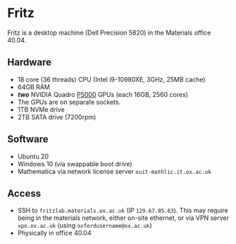 
Fritz
======


Fritz is a desktop machine (Dell Precision 5820) in the Materials office 40.04.

## Hardware
- 18 core (36 threads) CPU (Intel i9-10980XE, 3GHz, 25MB cache)
- 64GB RAM
- ***two*** NVIDIA Quadro [P5000](https://images.nvidia.com/content/pdf/quadro/data-sheets/192195-DS-NV-Quadro-P5000-US-12Sept-NV-FNL-WEB.pdf) GPUs (each 16GB, 2560 cores)
 - The GPUs are on separate sockets.
- 1TB NVMe drive
- 2TB SATA drive (7200rpm)

## Software
- Ubuntu 20
- Windows 10 (via swappable boot drive)
- Mathematica via network license server `ouit-mathlic.it.ox.ac.uk`

## Access
- SSH to `fritzlab.materials.ox.ac.uk` (IP `129.67.85.63`). This may require being in the materials network, either on-site ethernet, or via VPN server `vpn.ox.ac.uk` (using `oxfordusername@ox.ac.uk`)
- Physically in office 40.04